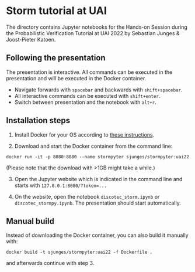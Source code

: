 # Storm tutorial at UAI

The directory contains Jupyter notebooks for the Hands-on Session during the Probabilistic Verification Tutorial at UAI 2022 by Sebastian Junges & Joost-Pieter Katoen. 


## Following the presentation

The presentation is interactive.
All commands can be executed in the presentation and will be executed in the Docker container.

- Navigate forwards with `spacebar` and backwards with `shift+spacebar`.
- All interactive commands can be executed with `shift+enter`.
- Switch between presentation and the notebook with `alt+r`.


## Installation steps

1. Install Docker for your OS according to [these instructions](https://docs.docker.com/get-docker/).

2. Download and start the Docker container from the command line:

```
docker run -it -p 8080:8080 --name stormpyter sjunges/stormpyter:uai22
```
(Please note that the download with >1GB might take a while.)

3. Open the Jupyter website which is indicated in the command line and starts with `127.0.0.1:8080/?token=...`

4. On the website, open the notebook `discotec_storm.ipynb` or `discotec_stormpy.ipynb`.
The presentation should start automatically.


## Manual build
Instead of downloading the Docker container, you can also build it manually with:
```
docker build -t sjunges/stormpyter:uai22 -f Dockerfile .
```
and afterwards continue with step 3.

